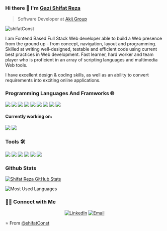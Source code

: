 ### Hi there 👋 I'm [Gazi Shifat Reza](https://www.linkedin.com/in/shifatconst/)
> Software Developer at [Akij Group](https://www.akij.net/)


<img src="https://komarev.com/ghpvc/?username=shifatConst" alt="shifatConst" />

<div>
 <p>
I am Fontend Based Full Stack Web developer able to build a Web presence from the ground up - from concept, navigation, layout and programming. Skilled at writing well-designed, testable and efficient code using current best practices in Web development. Fast learner, hard worker and team player who is proficient in an array of scripting languages and multimedia Web tools.

I have excellent design & coding skills, as well as an ability to convert requirements into exciting online applications.
</p>
</div>

### Programming Languages And Framworks 🌐

<a src="https://www.javascript.com/"><img src="https://img.icons8.com/color/48/000000/javascript.png"/></a>
<a src="https://isocpp.org/"><img src="https://img.icons8.com/color/48/000000/c-plus-plus-logo.png"/><a/>
<a src="https://reactjs.org/"><img src="https://img.icons8.com/color/48/000000/react-native.png"/></a>
<a src="https://www.typescriptlang.org/"><img src="https://img.icons8.com/color/48/000000/typescript.png"/></a>
<a src="https://nodejs.org/"><img src="https://img.icons8.com/color/48/000000/nodejs.png"/></a>
<a src="https://www.mongodb.com/"><img src="https://img.icons8.com/color/48/000000/mongodb.png"/></a>
<a src="https://getbootstrap.com/"><img src="https://img.icons8.com/color/48/000000/bootstrap.png"/></a>
<a src="https://www.w3schools.com/css/"><img src="https://img.icons8.com/color/48/000000/css3.png"/></a>
<a src="https://www.w3schools.com/html/"><img src="https://img.icons8.com/color/48/000000/html-5.png"/></a>


#### Currently working on:

<a src="https://www.tutlane.com/tutorial/csharp"><img src="https://img.icons8.com/color/48/000000/c-plus-plus-logo.png"/><a/>
<a src="https://docs.microsoft.com/en-us/aspnet/core/?view=aspnetcore-5.0"><img src="https://img.icons8.com/color/48/000000/asp.png"/><a/>


### Tools 🛠️

<a><img src="https://img.icons8.com/color/48/000000/redux.png"/><a/>
<a><img src="https://img.icons8.com/color/48/000000/git.png"/><a/>
<a><img src="https://img.icons8.com/color/48/000000/visual-studio-code-2019.png"/><a/>
<a><img src="https://img.icons8.com/color/48/000000/visual-studio-2019.png"/><a/>
<a><img src="https://img.icons8.com/color/48/000000/firebase.png"/><a/>
<a><img src="https://img.icons8.com/color/48/000000/heroku.png"/><a/>


### Github Stats

[![Shifat Reza GitHub Stats](https://github-readme-stats.vercel.app/api?username=shifatConst&theme=vue-dark&show_icons=true&count_private=true)](https://github.com/shifatConst)

<p><img src="https://github-readme-stats.vercel.app/api/top-langs/?username=shifatConst&langs_count=5&theme=vue-dark&layout=compact" alt="Most Used Languages" /></p>

<h3> 🤝🏻 Connect with Me </h3>

<p align="center">
<a href="https://www.linkedin.com/in/shifatconst/" target="_blank"><img alt="LinkedIn" src="https://img.shields.io/badge/LinkedIn-@shifatconst-blue?style=flat&logo=linkedin"></a>
<a href="mailto:shifatreza44@gmail.com"><img alt="Email" src="https://img.shields.io/badge/Email-shifatreza44@gmail.com-blue?style=flat&logo=gmail"></a>
</p>


⭐️ From [@shifatConst](https://github.com/shifatConst)
